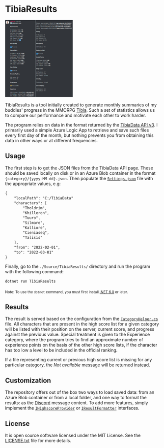 # TibiaResults 

<img src="Documentation/Screenshot.png" width="220" height="250">

TibiaResults is a tool initially created to generate monthly summaries of my buddies' progress in the MMORPG [Tibia](https://www.tibia.com). Such a set of statistics allows us to compare our performance and motivate each other to work harder.

The program relies on data in the format returned by the [TibiaData API v3](https://tibiadata.com). I primarily used a simple Azure Logic App to retrieve and save such files every first day of the month, but nothing prevents you from obtaining this data in other ways or at different frequencies.

## Usage

The first step is to get the JSON files from the TibiaData API page. These should be saved locally on disk or in an Azure Blob container in the format `{category}/{yyyy-MM-dd}.json`. Then populate the [`Settings.json`](Source/TibiaResults/Settings.json) file with the appropriate values, e.g:

```
{
    "localPath": "C:/TibiaData"
    "characters": [
        "Tholdrim",
        "Khilleron",
        "Tuuro",
        "Silmare",
        "Kalliore",
        "Cieniaseq",
        "Talisis"
    ],
    "from": "2022-02-01",
    "to": "2022-03-01"
}
```

Finally, go to the `./Source/TibiaResults/` directory and run the program with the following command:

```
dotnet run TibiaResults
```

<sub>Note: To use the `dotnet` command, you must first install [.NET 6.0](https://dotnet.microsoft.com/en-us/download/dotnet/6.0) or later.</sub>

## Results

The result is served based on the configuration from the [`CategoryHelper.cs`](Source/TibiaResults/Helpers/CategoryHelper.cs) file. All characters that are present in the high score list for a given category will be listed with their position on the server, current score, and progress against the previous value. Special treatment is given to the Experience category, where the program tries to find an approximate number of experience points on the basis of the other high score lists, if the character has too low a level to be included in the official ranking.

If a file representing current or previous high score list is missing for any particular category, the *Not available* message will be returned instead.

## Customization

The repository offers out of the box two ways to load saved data: from an Azure Blob container or from a local folder, and one way to format the results: as the [Discord](https://discord.com) message content. To add more features, simply implement the [`IHighscoreProvider`](Source/TibiaResults/Interfaces/IHighscoreProvider.cs) or [`IResultFormatter`](Source/TibiaResults/Interfaces/IResultFormatter.cs) interfaces.

## License

It is open source software licensed under the MIT License. See the [LICENSE.txt](LICENSE.txt) file for more details.
